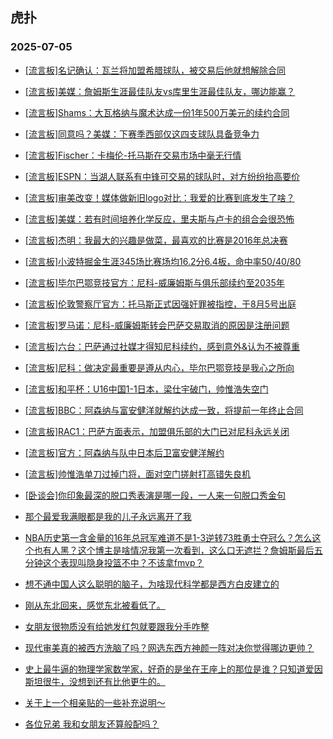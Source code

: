 ## 虎扑 
### 2025-07-05

+ [[流言板]名记确认：瓦兰将加盟希腊球队，被交易后他就想解除合同](https://bbs.hupu.com/633573130.html)

+ [[流言板]美媒：詹姆斯生涯最佳队友vs库里生涯最佳队友，哪边能赢？](https://bbs.hupu.com/633572267.html)

+ [[流言板]Shams：大瓦格纳与魔术达成一份1年500万美元的续约合同](https://bbs.hupu.com/633574332.html)

+ [[流言板]同意吗？美媒：下赛季西部仅这四支球队具备竞争力](https://bbs.hupu.com/633572135.html)

+ [[流言板]Fischer：卡梅伦-托马斯在交易市场中毫无行情](https://bbs.hupu.com/633574250.html)

+ [[流言板]ESPN：当湖人联系有中锋可交易的球队时，对方纷纷抬高要价](https://bbs.hupu.com/633575607.html)

+ [[流言板]审美改变！媒体做新旧logo对比：我爱的比赛到底发生了啥？](https://bbs.hupu.com/633572547.html)

+ [[流言板]美媒：若有时间培养化学反应，里夫斯与卢卡的组合会很恐怖](https://bbs.hupu.com/633574613.html)

+ [[流言板]杰明：我最大的兴趣是做菜，最喜欢的比赛是2016年总决赛](https://bbs.hupu.com/633572823.html)

+ [[流言板]小波特掘金生涯345场比赛场均16.2分6.4板，命中率50/40/80](https://bbs.hupu.com/633572495.html)

+ [[流言板]毕尔巴鄂竞技官方：尼科-威廉姆斯与俱乐部续约至2035年](https://bbs.hupu.com/633570647.html)

+ [[流言板]伦敦警察厅官方：托马斯正式因强奸罪被指控，于8月5号出庭](https://bbs.hupu.com/633574488.html)

+ [[流言板]罗马诺：尼科-威廉姆斯转会巴萨交易取消的原因是注册问题](https://bbs.hupu.com/633571073.html)

+ [[流言板]六台：巴萨通过社媒才得知尼科续约，感到意外&amp;认为不被尊重](https://bbs.hupu.com/633571858.html)

+ [[流言板]尼科：做决定最重要是遵从内心，毕尔巴鄂竞技是我心之所向](https://bbs.hupu.com/633570962.html)

+ [[流言板]和平杯：U16中国1-1日本，梁仕宇破门，帅惟浩失空门](https://bbs.hupu.com/633574247.html)

+ [[流言板]BBC：阿森纳与富安健洋就解约达成一致，将提前一年终止合同](https://bbs.hupu.com/633569334.html)

+ [[流言板]RAC1：巴萨方面表示，加盟俱乐部的大门已对尼科永远关闭](https://bbs.hupu.com/633572856.html)

+ [[流言板]官方：阿森纳与队中日本后卫富安健洋解约](https://bbs.hupu.com/633572531.html)

+ [[流言板]帅惟浩单刀过掉门将，面对空门搓射打高错失良机](https://bbs.hupu.com/633573756.html)

+ [[卧谈会]你印象最深的脱口秀表演是哪一段，一人来一句脱口秀金句](https://bbs.hupu.com/633574410.html)

+ [那个最爱我满眼都是我的儿子永远离开了我](https://bbs.hupu.com/633573523.html)

+ [NBA历史第一含金量的16年总冠军难道不是1-3逆转73胜勇士夺冠么？怎么这个也有人黑？这个博主是啥情况我第一次看到，这么口无遮拦？詹姆斯最后五分钟这个表现叫隐身投篮不中？不该拿fmvp？](https://bbs.hupu.com/633571996.html)

+ [想不通中国人这么聪明的脑子，为啥现代科学都是西方白皮建立的](https://bbs.hupu.com/633574296.html)

+ [刚从东北回来，感觉东北被看低了。](https://bbs.hupu.com/633572871.html)

+ [女朋友很物质没有给她发红包就要跟我分手咋整](https://bbs.hupu.com/633573417.html)

+ [现代审美真的被西方洗脑了吗？网选东西方神颜一阵对决你觉得哪边更帅？](https://bbs.hupu.com/633573559.html)

+ [史上最牛逼的物理学家数学家，好奇的是坐在王座上的那位是谁？只知道爱因斯坦很牛，没想到还有比他更牛的。](https://bbs.hupu.com/633572888.html)

+ [关于上一个相亲贴的一些补充说明～](https://bbs.hupu.com/633574047.html)

+ [各位兄弟 我和女朋友还算般配吗？](https://bbs.hupu.com/633571866.html)

